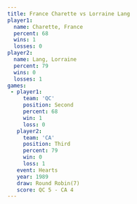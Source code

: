```yaml
---
title: France Charette vs Lorraine Lang
player1:                
  name: Charette, France
  percent: 68           
  wins: 1               
  losses: 0             
player2:                
  name: Lang, Lorraine  
  percent: 79           
  wins: 0               
  losses: 1             
games:
 - player1:          
     team: 'QC'      
     position: Second
     percent: 68     
     win: 1          
     loss: 0         
   player2:         
     team: 'CA'     
     position: Third
     percent: 79    
     win: 0         
     loss: 1        
   event: Hearts       
   year: 1989          
   draw: Round Robin(7)
   score: QC 5 - CA 4  
---
```

